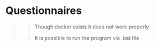 # Questionnaires

>> Though docker exists it does not work properly

>> It is possible to run the program via .bat file
